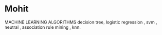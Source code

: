 # Mohit
MACHINE LEARNING ALGORITHMS 
decision tree, logistic regression , svm , neutral , association rule mining , knn.

